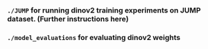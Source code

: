 ### `./JUMP` for running dinov2 training experiments on JUMP dataset. (Further instructions here)
### `./model_evaluations` for evaluating dinov2 weights
